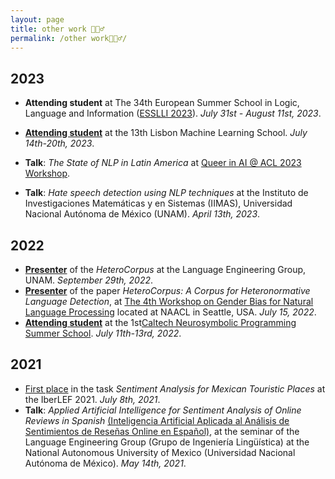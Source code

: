 ```yaml
---
layout: page
title: other work 🦹🏽‍♂️
permalink: /other work🦹🏽‍♂️/
---
```

## 2023

- **Attending student** at The 34th European Summer School in Logic, Language and Information ([ESSLLI 2023](<https://esslli.eu/>)). *July 31st - August 11st, 2023*.

- **[Attending student](https://juanmvsa.github.io/docs/lxmls2023.pdf)** at the 13th Lisbon Machine Learning School. *July 14th-20th, 2023*.

- **Talk**: *The State of NLP in Latin America* at [Queer in AI @ ACL 2023 Workshop](https://www.queerinai.com/acl-2023).

- **Talk**: *Hate speech detection using NLP techniques* at the Instituto de Investigaciones Matemáticas y en Sistemas (IIMAS), Universidad Nacional Autónoma de México (UNAM). *April 13th, 2023*.

## 2022

- **[Presenter](https://juanmvsa.github.io/docs/const_heterocorpus_gil.pdf)** of the *HeteroCorpus* at the Language Engineering Group, UNAM. *September 29th, 2022*.
- **[Presenter](https://juanmvsa.github.io/docs/naacl_2022.pdf)** of the paper *HeteroCorpus: A Corpus for Heteronormative Language Detection*, at [The 4th Workshop on Gender Bias for Natural Language Processing](https://genderbiasnlp.talp.cat/) located at NAACL in Seattle, USA. *July 15, 2022*.
- **[Attending student](https://juanmvsa.github.io/docs/caltech_2022.pdf)** at the 1st[Caltech Neurosymbolic Programming Summer School](http://www.neurosymbolic.org/summerschool.html). *July 11th-13rd, 2022*.

## 2021

- [First place](https://juanmvsa.github.io/docs/IberLEF.pdf) in the task *Sentiment Analysis for Mexican Touristic Places* at the IberLEF 2021. *July 8th, 2021*.
- **Talk**: *Applied Artificial Intelligence for Sentiment Analysis of Online Reviews in Spanish* [(Inteligencia Artificial Aplicada al Análisis de Sentimientos de Reseñas Online en Español)](https://juanmvsa.github.io/docs/Constancia_GIL_2021.pdf), at the seminar of the Language Engineering Group (Grupo de Ingeniería Lingüística) at the National Autonomous University of Mexico (Universidad Nacional Autónoma de México). *May 14th, 2021*.
